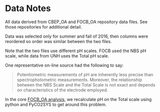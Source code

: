 # Data Notes

All data derived from CBEP_OA and FOCB_OA repository data files. See those
repositories for additional detail.

Data was selected only for summer and fall of 2016, then columns were 
reordered so order was similar between the two files.

Note that the two files use different pH scales.  FOCB used the NBS pH scale,
while data from UNH uses the Total pH scale.

One representative on-line source had the following to say:
> Potentiometric measurements of pH are inherently less precise than
  spectrophotometric measurements. Moreover, the relationship between the NBS
  Scale and the Total Scale is not exact and depends on characteristics of the
  electrode employed.

In the core [FOCB_OA analysis](https://github.com/ccb60/FOCB_OA), we recalculate
pH on the Total scale using python and PyCO2SYS to get around this problem.

